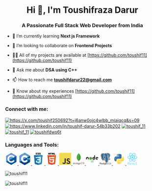 <h1 align="center">Hi 👋, I'm Toushifraza Darur</h1>
<h3 align="center">A Passionate Full Stack Web Developer from India</h3>



- 🌱 I’m currently learning **Next js Framework**

- 👯 I’m looking to collaborate on **Frontend Projects**

- 👨‍💻 All of my projects are available at [https://github.com/toushif11](https://github.com/toushif11)

- 💬 Ask me about **DSA using C++**

- 📫 How to reach me **toushifdarur22@gmail.com**

- 📄 Know about my experiences [https://github.com/toushif11](https://github.com/toushif11)

<h3 align="left">Connect with me:</h3>
<p align="left">
<a href="https://twitter.com/https://x.com/toushif250692?t=j6anw0ojc4wlbb_miaiqcq&s=09" target="blank"><img align="center" src="https://raw.githubusercontent.com/rahuldkjain/github-profile-readme-generator/master/src/images/icons/Social/twitter.svg" alt="https://x.com/toushif250692?t=j6anw0ojc4wlbb_miaiqcq&s=09" height="30" width="40" /></a>
<a href="https://linkedin.com/in/https://www.linkedin.com/in/toushif-darur-54b33b202" target="blank"><img align="center" src="https://raw.githubusercontent.com/rahuldkjain/github-profile-readme-generator/master/src/images/icons/Social/linked-in-alt.svg" alt="https://www.linkedin.com/in/toushif-darur-54b33b202" height="30" width="40" /></a>
<a href="https://instagram.com/toushif_11" target="blank"><img align="center" src="https://raw.githubusercontent.com/rahuldkjain/github-profile-readme-generator/master/src/images/icons/Social/instagram.svg" alt="toushif_11" height="30" width="40" /></a>
<a href="https://www.leetcode.com/toushif_11" target="blank"><img align="center" src="https://raw.githubusercontent.com/rahuldkjain/github-profile-readme-generator/master/src/images/icons/Social/leet-code.svg" alt="toushif_11" height="30" width="40" /></a>
<a href="https://auth.geeksforgeeks.org/user/toushifdws6t" target="blank"><img align="center" src="https://raw.githubusercontent.com/rahuldkjain/github-profile-readme-generator/master/src/images/icons/Social/geeks-for-geeks.svg" alt="toushifdws6t" height="30" width="40" /></a>
</p>

<h3 align="left">Languages and Tools:</h3>
<p align="left"> <a href="https://www.cprogramming.com/" target="_blank" rel="noreferrer"> <img src="https://raw.githubusercontent.com/devicons/devicon/master/icons/c/c-original.svg" alt="c" width="40" height="40"/> </a> <a href="https://www.w3schools.com/cpp/" target="_blank" rel="noreferrer"> <img src="https://raw.githubusercontent.com/devicons/devicon/master/icons/cplusplus/cplusplus-original.svg" alt="cplusplus" width="40" height="40"/> </a> <a href="https://www.w3schools.com/css/" target="_blank" rel="noreferrer"> <img src="https://raw.githubusercontent.com/devicons/devicon/master/icons/css3/css3-original-wordmark.svg" alt="css3" width="40" height="40"/> </a> <a href="https://www.w3.org/html/" target="_blank" rel="noreferrer"> <img src="https://raw.githubusercontent.com/devicons/devicon/master/icons/html5/html5-original-wordmark.svg" alt="html5" width="40" height="40"/> </a> <a href="https://developer.mozilla.org/en-US/docs/Web/JavaScript" target="_blank" rel="noreferrer"> <img src="https://raw.githubusercontent.com/devicons/devicon/master/icons/javascript/javascript-original.svg" alt="javascript" width="40" height="40"/> </a> <a href="https://www.mongodb.com/" target="_blank" rel="noreferrer"> <img src="https://raw.githubusercontent.com/devicons/devicon/master/icons/mongodb/mongodb-original-wordmark.svg" alt="mongodb" width="40" height="40"/> </a> <a href="https://nodejs.org" target="_blank" rel="noreferrer"> <img src="https://raw.githubusercontent.com/devicons/devicon/master/icons/nodejs/nodejs-original-wordmark.svg" alt="nodejs" width="40" height="40"/> </a> <a href="https://www.postgresql.org" target="_blank" rel="noreferrer"> <img src="https://raw.githubusercontent.com/devicons/devicon/master/icons/postgresql/postgresql-original-wordmark.svg" alt="postgresql" width="40" height="40"/> </a> <a href="https://www.python.org" target="_blank" rel="noreferrer"> <img src="https://raw.githubusercontent.com/devicons/devicon/master/icons/python/python-original.svg" alt="python" width="40" height="40"/> </a> <a href="https://reactjs.org/" target="_blank" rel="noreferrer"> <img src="https://raw.githubusercontent.com/devicons/devicon/master/icons/react/react-original-wordmark.svg" alt="react" width="40" height="40"/> </a> </p>

<p><img align="center" src="https://github-readme-stats.vercel.app/api/top-langs?username=toushif11&show_icons=true&locale=en&layout=compact" alt="toushif11" /></p>

<p><img align="center" src="https://github-readme-streak-stats.herokuapp.com/?user=toushif11&" alt="toushif11" /></p>
